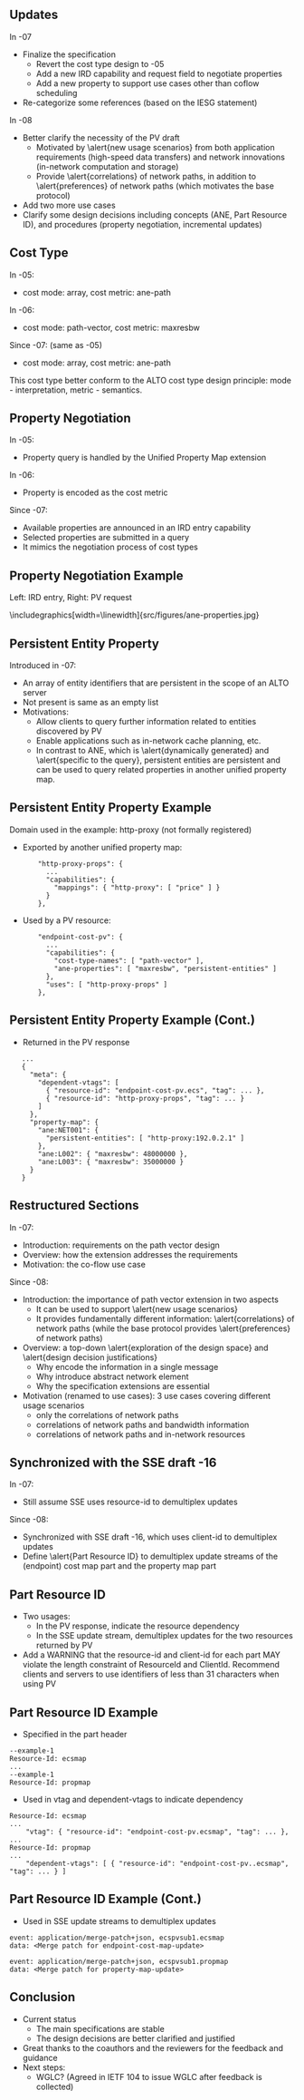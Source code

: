 ## Updates

In -07

- Finalize the specification
  - Revert the cost type design to -05
  - Add a new IRD capability and request field to negotiate properties
  - Add a new property to support use cases other than coflow scheduling
- Re-categorize some references (based on the IESG statement)

In -08

- Better clarify the necessity of the PV draft
  - Motivated by \alert{new usage scenarios} from both application requirements
    (high-speed data transfers) and network innovations (in-network computation
    and storage)
  - Provide \alert{correlations} of network paths, in addition to
    \alert{preferences} of network paths (which motivates the base protocol)
- Add two more use cases
- Clarify some design decisions including concepts (ANE, Part Resource ID), and
  procedures (property negotiation, incremental updates)

## Cost Type

In -05:

- cost mode: array, cost metric: ane-path

In -06:

- cost mode: path-vector, cost metric: maxresbw

Since -07: (same as -05)

- cost mode: array, cost metric: ane-path

This cost type better conform to the ALTO cost type design principle: mode -
interpretation, metric - semantics.

## Property Negotiation

In -05:

- Property query is handled by the Unified Property Map extension

In -06:

- Property is encoded as the cost metric

Since -07:

- Available properties are announced in an IRD entry capability
- Selected properties are submitted in a query
- It mimics the negotiation process of cost types

## Property Negotiation Example

Left: IRD entry, Right: PV request

\includegraphics[width=\linewidth]{src/figures/ane-properties.jpg}

## Persistent Entity Property

Introduced in -07:

- An array of entity identifiers that are persistent in the scope of an ALTO server
- Not present is same as an empty list
- Motivations:
  - Allow clients to query further information related to entities discovered by
    PV
  - Enable applications such as in-network cache planning, etc.
  - In contrast to ANE, which is \alert{dynamically generated} and
    \alert{specific to the query}, persistent entities are persistent and can be
    used to query related properties in another unified property map.

## Persistent Entity Property Example

Domain used in the example: http-proxy (not formally registered)

- Exported by another unified property map:

```
       "http-proxy-props": {
         ...
         "capabilities": {
           "mappings": { "http-proxy": [ "price" ] }
         }
       },
```

- Used by a PV resource:

```
       "endpoint-cost-pv": {
         ...
         "capabilities": {
           "cost-type-names": [ "path-vector" ],
           "ane-properties": [ "maxresbw", "persistent-entities" ]
         },
         "uses": [ "http-proxy-props" ]
       },
```

## Persistent Entity Property Example (Cont.)
- Returned in the PV response

```
   ...
   {
     "meta": {
       "dependent-vtags": [
         { "resource-id": "endpoint-cost-pv.ecs", "tag": ... },
         { "resource-id": "http-proxy-props", "tag": ... }
       ]
     },
     "property-map": {
       "ane:NET001": {
         "persistent-entities": [ "http-proxy:192.0.2.1" ]
       },
       "ane:L002": { "maxresbw": 48000000 },
       "ane:L003": { "maxresbw": 35000000 }
     }
   }
```

## Restructured Sections

In -07:

- Introduction: requirements on the path vector design
- Overview: how the extension addresses the requirements
- Motivation: the co-flow use case

Since -08:

- Introduction: the importance of path vector extension in two aspects
  - It can be used to support \alert{new usage scenarios}
  - It provides fundamentally different information: \alert{correlations} of network
    paths (while the base protocol provides \alert{preferences} of network paths)
- Overview: a top-down \alert{exploration of the design space} and \alert{design
  decision justifications}
  - Why encode the information in a single message
  - Why introduce abstract network element
  - Why the specification extensions are essential
- Motivation (renamed to use cases): 3 use cases covering different usage scenarios
  - only the correlations of network paths
  - correlations of network paths and bandwidth information
  - correlations of network paths and in-network resources

## Synchronized with the SSE draft -16

In -07:

- Still assume SSE uses resource-id to demultiplex updates

Since -08:

- Synchronized with SSE draft -16, which uses client-id to demultiplex updates
- Define \alert{Part Resource ID} to demultiplex update streams of the
  (endpoint) cost map part and the property map part

## Part Resource ID

- Two usages:
  - In the PV response, indicate the resource dependency
  - In the SSE update stream, demultiplex updates for the two resources returned
    by PV
- Add a WARNING that the resource-id and client-id for each part MAY violate the
  length constraint of ResourceId and ClientId. Recommend clients and servers to
  use identifiers of less than 31 characters when using PV

## Part Resource ID Example

- Specified in the part header

```
--example-1
Resource-Id: ecsmap
...
--example-1
Resource-Id: propmap
```

- Used in vtag and dependent-vtags to indicate dependency

```
Resource-Id: ecsmap
...
    "vtag": { "resource-id": "endpoint-cost-pv.ecsmap", "tag": ... },
...
Resource-Id: propmap
...
    "dependent-vtags": [ { "resource-id": "endpoint-cost-pv..ecsmap", "tag": ... } ]
```

## Part Resource ID Example (Cont.)

- Used in SSE update streams to demultiplex updates

```
event: application/merge-patch+json, ecspvsub1.ecsmap
data: <Merge patch for endpoint-cost-map-update>

event: application/merge-patch+json, ecspvsub1.propmap
data: <Merge patch for property-map-update>
```

## Conclusion

- Current status
  - The main specifications are stable
  - The design decisions are better clarified and justified
- Great thanks to the coauthors and the reviewers for the feedback and guidance
- Next steps:
  - WGLC? (Agreed in IETF 104 to issue WGLC after feedback is collected)
